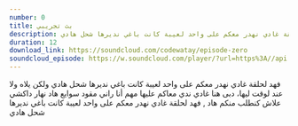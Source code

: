 ```yaml
---
number: 0
title: بث تجريبي
description: فهد لحلقة غادي نهدر معكم على واحد لعيبة كانت باغي نديرها شحل هادي ولكن يلاه ولا عند لوقت ليها، دبى هنا غادي ندي معاكم عليها مهم أنا راني مقود سوايع هاد نهار داكشي علاش كنطلب منكم هاد , فهد لحلقة غادي نهدر معكم على واحد لعيبة كانت باغي نديرها شحل هادي
duration: 12
download_link: https://soundcloud.com/codewatay/episode-zero
soundcloud_episode: https://w.soundcloud.com/player/?url=https%3A//api.soundcloud.com/tracks/249892274%3Fsecret_token%3Ds-wVarh&amp;color=ff5500&amp;auto_play=false&amp;hide_related=false&amp;show_comments=true&amp;show_user=true&amp;show_reposts=false
---
```


فهد لحلقة غادي نهدر معكم على واحد لعيبة كانت باغي نديرها شحل هادي ولكن يلاه ولا عند لوقت ليها، دبى هنا غادي ندي معاكم عليها مهم أنا راني مقود سوايع هاد نهار داكشي علاش كنطلب منكم هاد , فهد لحلقة غادي نهدر معكم على واحد لعيبة كانت باغي نديرها شحل هادي